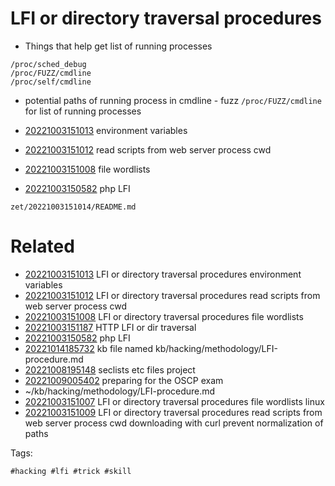 # LFI or directory traversal procedures

- Things that help get list of running processes
```
/proc/sched_debug
/proc/FUZZ/cmdline
/proc/self/cmdline
```
- potential paths of running process in cmdline - fuzz `/proc/FUZZ/cmdline` for list of running processes

- [20221003151013](/zet/20221003151013/README.md) environment variables
- [20221003151012](/zet/20221003151012/README.md) read scripts from web server process cwd
- [20221003151008](/zet/20221003151008/README.md) file wordlists
- [20221003150582](/zet/20221003150582/README.md) php LFI

` zet/20221003151014/README.md `

# Related

- [20221003151013](/zet/20221003151013/README.md) LFI or directory traversal procedures environment variables
- [20221003151012](/zet/20221003151012/README.md) LFI or directory traversal procedures read scripts from web server process cwd
- [20221003151008](/zet/20221003151008/README.md) LFI or directory traversal procedures file wordlists
- [20221003151187](/zet/20221003151187/README.md) HTTP LFI or dir traversal
- [20221003150582](/zet/20221003150582/README.md) php LFI
- [20221014185732](/zet/20221014185732/README.md) kb file named kb/hacking/methodology/LFI-procedure.md
- [20221008195148](/zet/20221008195148/README.md) seclists etc files project
- [20221009005402](/zet/20221009005402/README.md) preparing for the OSCP exam
- ~/kb/hacking/methodology/LFI-procedure.md
- [20221003151007](/zet/20221003151007/README.md) LFI or directory traversal procedures file wordlists linux
- [20221003151009](/zet/20221003151009/README.md) LFI or directory traversal procedures read scripts from web server process cwd downloading with curl  prevent normalization of paths

Tags:

    #hacking #lfi #trick #skill
